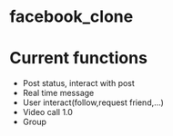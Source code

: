 # facebook_clone
# Current functions
- Post status, interact with post
- Real time message
- User interact(follow,request friend,...)
- Video call 1.0
- Group
